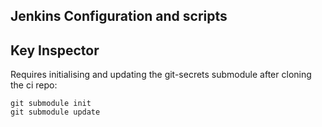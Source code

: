 Jenkins Configuration and scripts
---------------------------------

Key Inspector
-------------

Requires initialising and updating the git-secrets submodule after cloning the ci repo:
```
git submodule init
git submodule update 
```
